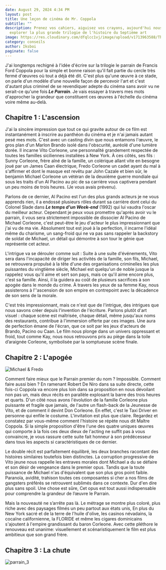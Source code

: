 ```yaml
---
date: August 29, 2024 4:34 PM
layout: post
title: Une leçon de cinéma de Mr. Coppola
subtitle: ""
description: Prenez vos cahiers, aiguisez vos crayons, aujourd'hui nous allons
  explorer la plus grande trilogie de l'histoire du Septième art
image: https://res.cloudinary.com/dfqlcc1vj/image/upload/v1713963588/The%20Godfather/TGF%20I/02_20_1063_dl33p2.jpg
category: conseils
author: Iksboi
paginate: false
---
```

J'ai longtemps rechigné à l'idée d'écrire sur la trilogie le parrain de Francis Ford Coppola pour la simple et bonne raison qu'il fait partie du cercle très fermé d'œuvres où tout a déjà été dit. C'est plus qu'une œuvre à ce stade, on parle d'un modèle d'une nouvelle façon de percevoir l'art et c'est d'autant plus criminel de se revendiquer adepte du cinéma sans avoir vu ne serait-ce qu'une fois ***Le Parrain***. Je vais essayer à travers mes mots d'approcher la grandeur que constituent ces œuvres à l'échelle du cinéma voire même au-delà.

## Chapitre 1 : L'ascension

J'ai la sincère impression que tout ce qui gravite autour de ce film est instantanément à inscrire au panthéon du cinéma et je n'ai jamais autant pesé mes mots. C'est avec un casting divin que nous entamons l'œuvre, le gros plan d'un Marlon Brando isolé dans l'obscurité, auréolé d'une lumière dorée. Il incarne Vito Corleone, une personnalité grandement respectée de toutes les familles siciliennes installées à New York. À ces côtés, ses fils : Sunny Corleone, frère aîné de la famille, un colérique allant vite en besogne joué par un James Caan électrique, Fredo Corleone un cadet ayant du mal à s'affirmer et dont le masque est revêtu par John Cazale et bien sûr, le benjamin Michael Corleone un vétéran de la deuxième guerre mondiale qui sous les traits d'un Al Pacino au pic de sa carrière vous captivera pendant un peu moins de trois heures. (Je vous avais prévenu).

Parlons de ce dernier, Al Pacino est l'un des plus grands acteurs je ne vous apprends rien, il a endossé plusieurs rôles durant sa carrière dont celui du Colonel Slade dans ***Le temps d'un Week-end*** (1992) qui lui vaudra l'oscar du meilleur acteur. Cependant je peux vous promettre qu'après avoir vu le parrain, il vous sera strictement impossible de dissocier Al Pacino de Michael Corleone, c'est peut-être le jeu d'acteur le plus impressionnant que j'ai vu de ma vie. Absolument tout est joué à la perfection, il incarne l'idéal même du charisme, un sang-froid qui ne va pas sans rappeler la backstory de soldat de Michael, un détail qui démontre à son tour le génie que représente cet acteur.

L'intrigue va se dérouler comme suit : Suite à une suite d'événements, Vito sera dans l'incapacité de diriger les activités de la famille, son fils, Michael, se retrouvera propulsé à la tête d'une des organisations criminelles les plus puissantes du vingtième siècle, Michael est quelqu'un de noble jusque la rappelez vous qu'il aime et sert son pays, mais ce qu'il aime encore plus, c'est sa famille. Ainsi, il la guidera au coût de plusieurs sacrifices à son apogée dans le monde du crime. À travers les yeux de sa femme Kay, nous assisterons à l''ascension de son empire en contrepoint avec la décadence de son sens de la morale.

C'est très impressionnant, mais ce n'est que de l'intrigue, des intrigues que nous savons créer depuis l'invention de l'écriture. Parlons plutôt d'art visuel : chaque scène est maîtrisée, chaque détail, même jusqu'aux noms des restaurants, contribue à l'immersion offerte par ces images. Une aura de perfection émane de l'écran, que ce soit par les jeux d'acteurs de Brando, Pacino ou Caan. Le film nous plonge dans un univers oppressant et froid, tout comme Kay, nous nous retrouvons pris au piège dans la toile d’araignée Corleone, symbolisée par la somptueuse scène finale.

## Chapitre 2 : L'apogée

![Michael & Fredo](https://res.cloudinary.com/dfqlcc1vj/image/upload/v1713963793/The%20Godfather/TGF%20II/39_20_1081_dziqve.jpg)

Comment faire mieux que le Parrain premier du nom ? Impossible. Comment faire aussi bien ? En ramenant Robert De Niro dans sa suite directe, cette fois-ci Coppola va encore plus loin dans sa proposition en nous dévoilant non pas un, mais deux récits en parallèle explosant la barre des trois heures et quarts. D'un côté nous avons l'évolution de la famille Corleone plus puissante et fragile que jamais, de l'autre un flash-back de la Jeunesse de Vito, et de comment il devint Don Corleone. En effet, c'est le Taxi Driver en personne qui enfile le costume. L'invitation est plus que claire. Regardez et constatez par vous-même comment l'histoire se répète nous dit Maître Coppola. Si la simple proposition d'être l'une des quatre uniques œuvres qui comporte à la fois ces deux dieux de l'acting ne suffit pas à vous convaincre, je vous rassure cette suite fait honneur à son prédécesseur dans tous les aspects si caractéristiques de ce dernier.

Le double récit est parfaitement équilibré, les deux branches racontant des histoires similaires toutefois bien distinctes. La corruption progressive de Vito jeune nous rappelle les entraves morales dont Michael a du se défaire  et son désir de vengeance dans le premier opus. Tandis que la toute puissance de Michael n'as d'équivalent que son plus gros point faible. Paranoïa, avidité, trahison toutes ces composantes si cher a nos films de gangsters préférés se retrouvent sublimés dans ce contexte. Dur d'en dire plus sans spoil. Une chose est sûre, Cet opus est tout aussi indispensable pour comprendre la grandeur de l’œuvre le Parrain. 

Mais la nouveauté ne s’arrête pas là. Le métrage se montre plus coloré, plus riche avec des paysages filmés un peu partout aux états unis, En plus du New York sacré et de la terre de l'huile d'olive, les casinos névadains, la cocaïne californienne, la FLORIDE et même les cigares dominicains s'ajoutent à l'empire grandissant du baron Corleone. Avec cette pléthore le renouveau est unanime: visuellement et scénaristiquement le film est plus ambitieux que son grand frère.

## Chapitre 3 : La chute

![parrain_3](https://res.cloudinary.com/dfqlcc1vj/image/upload/v1724954514/The%20Godfather/TGF%20III/thegodfatheriii_104_wtv5lr.jpg)
